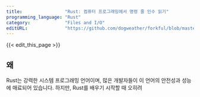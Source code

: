 ```yaml
---
title:                "Rust: 컴퓨터 프로그래밍에서 명령 줄 인수 읽기"
programming_language: "Rust"
category:             "Files and I/O"
editURL:              "https://github.com/dogweather/forkful/blob/master/content/ko/rust/reading-command-line-arguments.md"
---
```


{{< edit_this_page >}}

## 왜

Rust는 강력한 시스템 프로그래밍 언어이며, 많은 개발자들이 이 언어의 안전성과 성능에 매료되어 있습니다. 하지만, Rust를 배우기 시작할 때 오히려